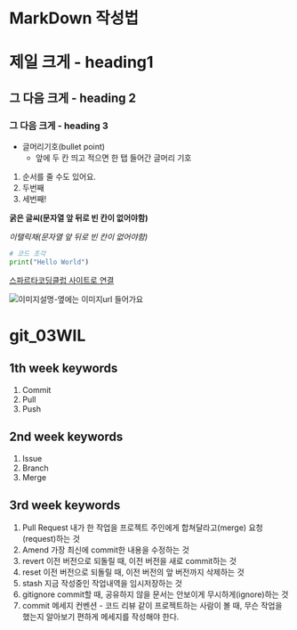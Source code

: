 # MarkDown 작성법

# 제일 크게 - heading1
## 그 다음 크게 - heading 2
### 그 다음 크게 - heading 3

* 글머리기호(bullet point)
  * 앞에 두 칸 띄고 적으면 한 탭 들어간 글머리 기호

1. 순서를 줄 수도 있어요. 
2. 두번째 
3. 세번째!

**굵은 글씨(문자열 앞 뒤로 빈 칸이 없어야함)**

*이탤릭채(문자열 앞 뒤로 빈 칸이 없어야함)*

```python
# 코드 조각
print("Hello World")
```

[스파르타코딩클럽 사이트로 연결](https://spartacodingclub.kr/)

![이미지설명-옆에는 이미지url 들어가요](https://lh3.googleusercontent.com/lYhhH_bEYC_rRd1RcYDIbqMNG3byqPiqeKXQoNjneNAdbD9xyNVhq7BmZIpwASKtkp6ZYRMU01Co2oyl8tfJceE0ZFcQYrKKd9YBu9EqfFZQw1ytT8KM)

# git_03WIL

## 1th week keywords
1. Commit
2. Pull
3. Push

## 2nd week keywords
1. Issue
2. Branch
3. Merge

## 3rd week keywords
1. Pull Request
  내가 한 작업을 프로젝트 주인에게 합쳐달라고(merge) 요청(request)하는 것
2. Amend
  가장 최신에 commit한 내용을 수정하는 것
3. revert
  이전 버전으로 되돌릴 때, 이전 버전을 새로 commit하는 것
4. reset
  이전 버전으로 되돌릴 때, 이전 버전의 앞 버전까지 삭제하는 것
5. stash
  지금 작성중인 작업내역을 임시저장하는 것
6. gitignore
  commit할 때, 공유하지 않을 문서는 안보이게 무시하게(ignore)하는 것
7. commit 메세지 컨벤션 - 코드 리뷰
  같이 프로젝트하는 사람이 볼 때, 무슨 작업을 했는지 알아보기 편하게 메세지를 작성해야 한다.

